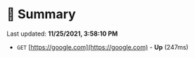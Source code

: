 # 📖 Summary
Last updated: **11/25/2021, 3:58:10 PM**

- `GET` [https://google.com](https://google.com) - **Up** (247ms)
